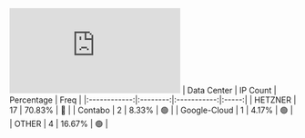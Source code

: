 ![Diagramm](https://github.com/obajay/StateSync-snapshots/blob/main/Projects/Hypersign/1/README.md)
| Data Center | IP Count | Percentage | Freq |
|:------------:|:--------:|:-----------:|:-----:|
| HETZNER | 17 | 70.83% | 🔴 |
| Contabo | 2 | 8.33% | 🟢 |
| Google-Cloud | 1 | 4.17% | 🟢 |
| OTHER | 4 | 16.67% | 🟢 |